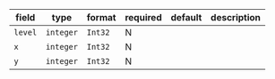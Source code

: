 | field | type | format | required | default | description |
|---|---|---|---|---|---|
| `level` | `integer` | `Int32` | N |  |
| `x` | `integer` | `Int32` | N |  |
| `y` | `integer` | `Int32` | N |  |
